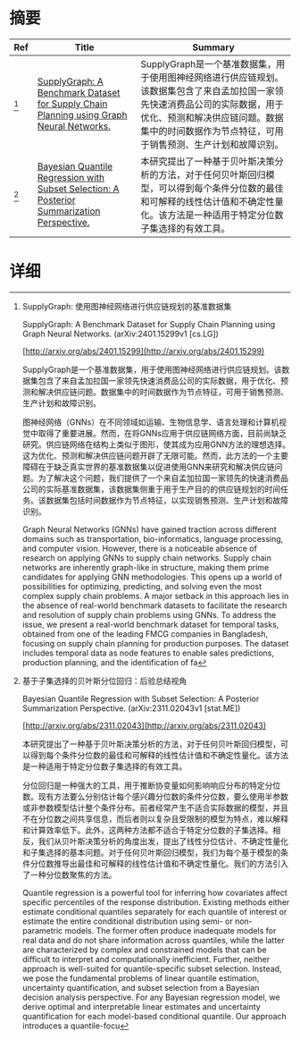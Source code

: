# 摘要

| Ref | Title | Summary |
| --- | --- | --- |
| [^1] | [SupplyGraph: A Benchmark Dataset for Supply Chain Planning using Graph Neural Networks.](http://arxiv.org/abs/2401.15299) | SupplyGraph是一个基准数据集，用于使用图神经网络进行供应链规划。该数据集包含了来自孟加拉国一家领先快速消费品公司的实际数据，用于优化、预测和解决供应链问题。数据集中的时间数据作为节点特征，可用于销售预测、生产计划和故障识别。 |
| [^2] | [Bayesian Quantile Regression with Subset Selection: A Posterior Summarization Perspective.](http://arxiv.org/abs/2311.02043) | 本研究提出了一种基于贝叶斯决策分析的方法，对于任何贝叶斯回归模型，可以得到每个条件分位数的最佳和可解释的线性估计值和不确定性量化。该方法是一种适用于特定分位数子集选择的有效工具。 |

# 详细

[^1]: SupplyGraph: 使用图神经网络进行供应链规划的基准数据集

    SupplyGraph: A Benchmark Dataset for Supply Chain Planning using Graph Neural Networks. (arXiv:2401.15299v1 [cs.LG])

    [http://arxiv.org/abs/2401.15299](http://arxiv.org/abs/2401.15299)

    SupplyGraph是一个基准数据集，用于使用图神经网络进行供应链规划。该数据集包含了来自孟加拉国一家领先快速消费品公司的实际数据，用于优化、预测和解决供应链问题。数据集中的时间数据作为节点特征，可用于销售预测、生产计划和故障识别。

    

    图神经网络（GNNs）在不同领域如运输、生物信息学、语言处理和计算机视觉中取得了重要进展。然而，在将GNNs应用于供应链网络方面，目前尚缺乏研究。供应链网络在结构上类似于图形，使其成为应用GNN方法的理想选择。这为优化、预测和解决供应链问题开辟了无限可能。然而，此方法的一个主要障碍在于缺乏真实世界的基准数据集以促进使用GNN来研究和解决供应链问题。为了解决这个问题，我们提供了一个来自孟加拉国一家领先的快速消费品公司的实际基准数据集，该数据集侧重于用于生产目的的供应链规划的时间任务。该数据集包括时间数据作为节点特征，以实现销售预测、生产计划和故障识别。

    Graph Neural Networks (GNNs) have gained traction across different domains such as transportation, bio-informatics, language processing, and computer vision. However, there is a noticeable absence of research on applying GNNs to supply chain networks. Supply chain networks are inherently graph-like in structure, making them prime candidates for applying GNN methodologies. This opens up a world of possibilities for optimizing, predicting, and solving even the most complex supply chain problems. A major setback in this approach lies in the absence of real-world benchmark datasets to facilitate the research and resolution of supply chain problems using GNNs. To address the issue, we present a real-world benchmark dataset for temporal tasks, obtained from one of the leading FMCG companies in Bangladesh, focusing on supply chain planning for production purposes. The dataset includes temporal data as node features to enable sales predictions, production planning, and the identification of fa
    
[^2]: 基于子集选择的贝叶斯分位回归：后验总结视角

    Bayesian Quantile Regression with Subset Selection: A Posterior Summarization Perspective. (arXiv:2311.02043v1 [stat.ME])

    [http://arxiv.org/abs/2311.02043](http://arxiv.org/abs/2311.02043)

    本研究提出了一种基于贝叶斯决策分析的方法，对于任何贝叶斯回归模型，可以得到每个条件分位数的最佳和可解释的线性估计值和不确定性量化。该方法是一种适用于特定分位数子集选择的有效工具。

    

    分位回归是一种强大的工具，用于推断协变量如何影响响应分布的特定分位数。现有方法要么分别估计每个感兴趣分位数的条件分位数，要么使用半参数或非参数模型估计整个条件分布。前者经常产生不适合实际数据的模型，并且不在分位数之间共享信息，而后者则以复杂且受限制的模型为特点，难以解释和计算效率低下。此外，这两种方法都不适合于特定分位数的子集选择。相反，我们从贝叶斯决策分析的角度出发，提出了线性分位估计、不确定性量化和子集选择的基本问题。对于任何贝叶斯回归模型，我们为每个基于模型的条件分位数推导出最佳和可解释的线性估计值和不确定性量化。我们的方法引入了一种分位数聚焦的方法。

    Quantile regression is a powerful tool for inferring how covariates affect specific percentiles of the response distribution. Existing methods either estimate conditional quantiles separately for each quantile of interest or estimate the entire conditional distribution using semi- or non-parametric models. The former often produce inadequate models for real data and do not share information across quantiles, while the latter are characterized by complex and constrained models that can be difficult to interpret and computationally inefficient. Further, neither approach is well-suited for quantile-specific subset selection. Instead, we pose the fundamental problems of linear quantile estimation, uncertainty quantification, and subset selection from a Bayesian decision analysis perspective. For any Bayesian regression model, we derive optimal and interpretable linear estimates and uncertainty quantification for each model-based conditional quantile. Our approach introduces a quantile-focu
    

